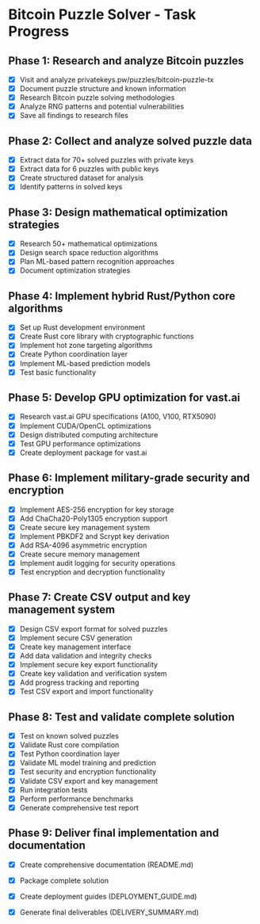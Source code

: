 # Bitcoin Puzzle Solver - Task Progress

## Phase 1: Research and analyze Bitcoin puzzles
- [x] Visit and analyze privatekeys.pw/puzzles/bitcoin-puzzle-tx
- [x] Document puzzle structure and known information
- [x] Research Bitcoin puzzle solving methodologies
- [x] Analyze RNG patterns and potential vulnerabilities
- [x] Save all findings to research files

## Phase 2: Collect and analyze solved puzzle data
- [x] Extract data for 70+ solved puzzles with private keys
- [x] Extract data for 6 puzzles with public keys
- [x] Create structured dataset for analysis
- [x] Identify patterns in solved keys

## Phase 3: Design mathematical optimization strategies
- [x] Research 50+ mathematical optimizations
- [x] Design search space reduction algorithms
- [x] Plan ML-based pattern recognition approaches
- [x] Document optimization strategies

## Phase 4: Implement hybrid Rust/Python core algorithms
- [x] Set up Rust development environment
- [x] Create Rust core library with cryptographic functions
- [x] Implement hot zone targeting algorithms
- [x] Create Python coordination layer
- [x] Implement ML-based prediction models
- [x] Test basic functionality

## Phase 5: Develop GPU optimization for vast.ai
- [x] Research vast.ai GPU specifications (A100, V100, RTX5090)
- [x] Implement CUDA/OpenCL optimizations
- [x] Design distributed computing architecture
- [x] Test GPU performance optimizations
- [x] Create deployment package for vast.ai

## Phase 6: Implement military-grade security and encryption
- [x] Implement AES-256 encryption for key storage
- [x] Add ChaCha20-Poly1305 encryption support
- [x] Create secure key management system
- [x] Implement PBKDF2 and Scrypt key derivation
- [x] Add RSA-4096 asymmetric encryption
- [x] Create secure memory management
- [x] Implement audit logging for security operations
- [x] Test encryption and decryption functionality

## Phase 7: Create CSV output and key management system
- [x] Design CSV export format for solved puzzles
- [x] Implement secure CSV generation
- [x] Create key management interface
- [x] Add data validation and integrity checks
- [x] Implement secure key export functionality
- [x] Create key validation and verification system
- [x] Add progress tracking and reporting
- [x] Test CSV export and import functionality

## Phase 8: Test and validate complete solution
- [x] Test on known solved puzzles
- [x] Validate Rust core compilation
- [x] Test Python coordination layer
- [x] Validate ML model training and prediction
- [x] Test security and encryption functionality
- [x] Validate CSV export and key management
- [x] Run integration tests
- [x] Perform performance benchmarks
- [x] Generate comprehensive test report

## Phase 9: Deliver final implementation and documentation
- [x] Create comprehensive documentation (README.md)
- [x] Package complete solution
- [x] Create deployment guides (DEPLOYMENT_GUIDE.md)
- [x] Generate final deliverables (DELIVERY_SUMMARY.md)

